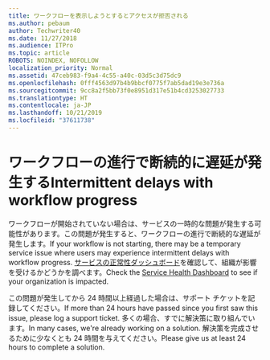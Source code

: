 ```yaml
---
title: ワークフローを表示しようとするとアクセスが拒否される
ms.author: pebaum
author: Techwriter40
ms.date: 11/27/2018
ms.audience: ITPro
ms.topic: article
ROBOTS: NOINDEX, NOFOLLOW
localization_priority: Normal
ms.assetid: 47ceb983-f9a4-4c55-a40c-03d5c3d75dc9
ms.openlocfilehash: 0fff4563d97b4b9bbcf0775f7ab5dad19e3e736a
ms.sourcegitcommit: 9cc8a2f5bb73f0e8951d317e51b4cd3253027733
ms.translationtype: HT
ms.contentlocale: ja-JP
ms.lasthandoff: 10/21/2019
ms.locfileid: "37611738"
---
```

# <a name="intermittent-delays-with-workflow-progress"></a><span data-ttu-id="c428d-102">ワークフローの進行で断続的に遅延が発生する</span><span class="sxs-lookup"><span data-stu-id="c428d-102">Intermittent delays with workflow progress</span></span>

<span data-ttu-id="c428d-103">ワークフローが開始されていない場合は、サービスの一時的な問題が発生する可能性があります。この問題が発生すると、ワークフローの進行で断続的な遅延が発生します。</span><span class="sxs-lookup"><span data-stu-id="c428d-103">If your workflow is not starting, there may be a temporary service issue where users may experience intermittent delays with workflow progress.</span></span> <span data-ttu-id="c428d-104">[サービスの正常性ダッシュボード](https://admin.microsoft.com/AdminPortal/Home#/servicehealth)を確認して、組織が影響を受けるかどうかを調べます。</span><span class="sxs-lookup"><span data-stu-id="c428d-104">Check the [Service Health Dashboard](https://admin.microsoft.com/AdminPortal/Home#/servicehealth) to see if your organization is impacted.</span></span> 

<span data-ttu-id="c428d-105">この問題が発生してから 24 時間以上経過した場合は、サポート チケットを記録してください。</span><span class="sxs-lookup"><span data-stu-id="c428d-105">If more than 24 hours have passed since you first saw this issue, please log a support ticket.</span></span> <span data-ttu-id="c428d-106">多くの場合、すでに解決策に取り組んでいます。</span><span class="sxs-lookup"><span data-stu-id="c428d-106">In many cases, we're already working on a solution.</span></span> <span data-ttu-id="c428d-107">解決策を完成させるために少なくとも 24 時間を与えてください。</span><span class="sxs-lookup"><span data-stu-id="c428d-107">Please give us at least 24 hours to complete a solution.</span></span>


  

